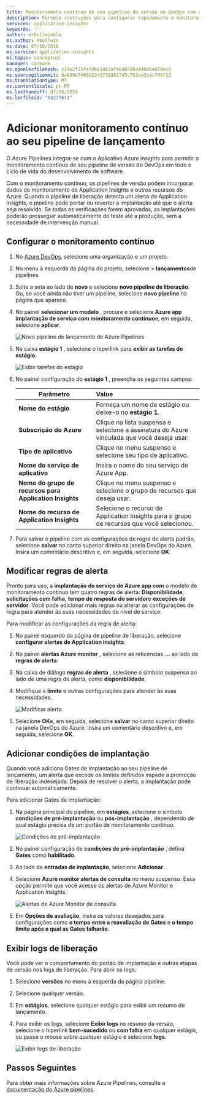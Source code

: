 ```yaml
---
title: Monitoramento contínuo de seu pipeline de versão do DevOps com o Azure Pipelines e o Aplicativo Azure insights | Microsoft Docs
description: Fornece instruções para configurar rapidamente o monitoramento contínuo com o Application Insights
services: application-insights
keywords: ''
author: mrbullwinkle
ms.author: mbullwin
ms.date: 07/16/2019
ms.service: application-insights
ms.topic: conceptual
manager: carmonm
ms.openlocfilehash: c39a2f75fe74b61463af464078b4446bba07dec0
ms.sourcegitcommit: 9a699d7408023d3736961745c753ca3cec708f23
ms.translationtype: MT
ms.contentlocale: pt-PT
ms.lasthandoff: 07/16/2019
ms.locfileid: "68277671"
---
```

# <a name="add-continuous-monitoring-to-your-release-pipeline"></a>Adicionar monitoramento contínuo ao seu pipeline de lançamento

O Azure Pipelines integra-se com o Aplicativo Azure insights para permitir o monitoramento contínuo de seu pipeline de versão do DevOps em todo o ciclo de vida do desenvolvimento de software. 

Com o monitoramento contínuo, os pipelines de versão podem incorporar dados de monitoramento de Application Insights e outros recursos do Azure. Quando o pipeline de liberação detecta um alerta de Application Insights, o pipeline pode portar ou reverter a implantação até que o alerta seja resolvido. Se todas as verificações forem aprovadas, as implantações poderão prosseguir automaticamente do teste até a produção, sem a necessidade de intervenção manual. 

## <a name="configure-continuous-monitoring"></a>Configurar o monitoramento contínuo

1. No [Azure DevOps](https://dev.azure.com), selecione uma organização e um projeto.
   
1. No menu à esquerda da página do projeto, selecione  > **lançamentos**de pipelines. 
   
1. Solte a seta ao lado de **novo** e selecione **novo pipeline de liberação**. Ou, se você ainda não tiver um pipeline, selecione **novo pipeline** na página que aparece.
   
1. No painel **selecionar um modelo** , procure e selecione **Azure app implantação de serviço com monitoramento contínuo**e, em seguida, selecione **aplicar**. 

   ![Novo pipeline de lançamento de Azure Pipelines](media/continuous-monitoring/001.png)

1. Na caixa **estágio 1** , selecione o hiperlink para **exibir as tarefas do estágio.**

   ![Exibir tarefas do estágio](media/continuous-monitoring/002.png)

1. No painel configuração do **estágio 1** , preencha os seguintes campos: 

    | Parâmetro        | Value |
   | ------------- |:-----|
   | **Nome do estágio**      | Forneça um nome de estágio ou deixe-o no **estágio 1**. |
   | **Subscrição do Azure** | Clique na lista suspensa e selecione a assinatura do Azure vinculada que você deseja usar.|
   | **Tipo de aplicativo** | Clique no menu suspenso e selecione seu tipo de aplicativo. |
   | **Nome do serviço de aplicativo** | Insira o nome do seu serviço de Azure App. |
   | **Nome do grupo de recursos para Application Insights**    | Clique no menu suspenso e selecione o grupo de recursos que deseja usar. |
   | **Nome do recurso de Application Insights** | Selecione o recurso de Application Insights para o grupo de recursos que você selecionou.

1. Para salvar o pipeline com as configurações de regra de alerta padrão, selecione **salvar** no canto superior direito na janela DevOps do Azure. Insira um comentário descritivo e, em seguida, selecione **OK**.

## <a name="modify-alert-rules"></a>Modificar regras de alerta

Pronto para uso, a **implantação do serviço de Azure app com** o modelo de monitoramento contínuo tem quatro regras de alerta: **Disponibilidade**, **solicitações com falha**, **tempo de resposta do servidor**e **exceções de servidor**. Você pode adicionar mais regras ou alterar as configurações de regra para atender às suas necessidades de nível de serviço. 

Para modificar as configurações da regra de alerta:

1. No painel esquerdo da página de pipeline de liberação, selecione **configurar alertas de Application insights**.

1. No painel **alertas Azure monitor** , selecione as reticências **...** ao lado de **regras de alerta**.
   
1. Na caixa de diálogo **regras de alerta** , selecione o símbolo suspenso ao lado de uma regra de alerta, como **disponibilidade**. 
   
1. Modifique o **limite** e outras configurações para atender às suas necessidades.
   
   ![Modificar alerta](media/continuous-monitoring/003.png)
   
1. Selecione **OK**e, em seguida, selecione **salvar** no canto superior direito na janela DevOps do Azure. Insira um comentário descritivo e, em seguida, selecione **OK**.

## <a name="add-deployment-conditions"></a>Adicionar condições de implantação

Quando você adiciona Gates de implantação ao seu pipeline de lançamento, um alerta que excede os limites definidos impede a promoção de liberação indesejada. Depois de resolver o alerta, a implantação pode continuar automaticamente.

Para adicionar Gates de implantação:

1. Na página principal do pipeline, em **estágios**, selecione o símbolo **condições de pré-implantação** ou **pós-implantação** , dependendo de qual estágio precisa de um portão de monitoramento contínuo.
   
   ![Condições de pré-implantação](media/continuous-monitoring/004.png)
   
1. No painel configuração de **condições de pré-implantação** , defina **Gates** como **habilitado**.
   
1. Ao lado de **entradas de implantação**, selecione **Adicionar**.
   
1. Selecione **Azure monitor alertas de consulta** no menu suspenso. Essa opção permite que você acesse os alertas de Azure Monitor e Application Insights.
   
   ![Alertas de Azure Monitor de consulta](media/continuous-monitoring/005.png)
   
1. Em **Opções de avaliação**, insira os valores desejados para configurações como **o tempo entre a reavaliação de Gates** e **o tempo limite após o qual as Gates falharão**. 

## <a name="view-release-logs"></a>Exibir logs de liberação

Você pode ver o comportamento do portão de implantação e outras etapas de versão nos logs de liberação. Para abrir os logs:

1. Selecione **versões** no menu à esquerda da página pipeline. 
   
1. Selecione qualquer versão. 
   
1. Em **estágios**, selecione qualquer estágio para exibir um resumo de lançamento. 
   
1. Para exibir os logs, selecione **Exibir logs** no resumo da versão, selecione o hiperlink **bem-sucedido** ou **com falha** em qualquer estágio, ou passe o mouse sobre qualquer estágio e selecione **logs**. 
   
   ![Exibir logs de liberação](media/continuous-monitoring/006.png)

## <a name="next-steps"></a>Passos Seguintes

Para obter mais informações sobre Azure Pipelines, consulte a [documentação do Azure pipelines](https://docs.microsoft.com/azure/devops/pipelines).
